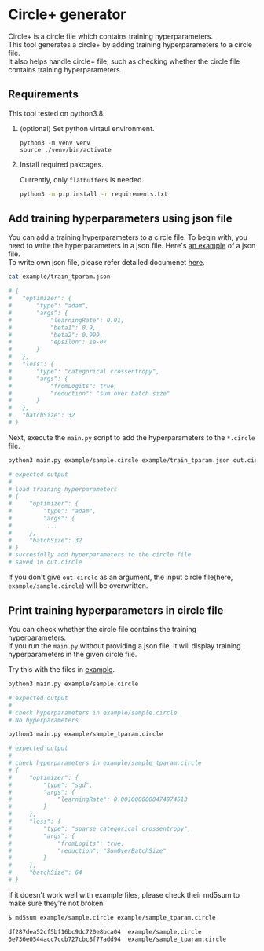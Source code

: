 # Circle+ generator

Circle+ is a circle file which contains training hyperparameters. <br/> 
This tool generates a circle+ by adding training hyperparameters to a circle file.<br/>
It also helps handle circle+ file, such as checking whether the circle file contains training hyperparameters. <br/> 

## Requirements

This tool tested on python3.8. 

1. (optional) Set python virtaul environment.

    ```
    python3 -m venv venv
    source ./venv/bin/activate
    ```

2. Install required pakcages. 

    Currently, only `flatbuffers` is needed.
    ```bash
    python3 -m pip install -r requirements.txt
    ```

## Add training hyperparameters using json file

You can add a training hyperparameters to a circle file.
To begin with, you need to write the hyperparameters in a json file. Here's [an example](./example/train_tparam.json) of a json file. <br/>
To write own json file, please refer detailed documenet [here](./how-to-write-tparam-json.md).


```bash 
cat example/train_tparam.json

# {
#   "optimizer": {
#       "type": "adam",
#       "args": {
#           "learningRate": 0.01,
#           "beta1": 0.9,
#           "beta2": 0.999,
#           "epsilon": 1e-07
#       }
#   },
#   "loss": {
#       "type": "categorical crossentropy",
#       "args": {
#           "fromLogits": true,
#           "reduction": "sum over batch size"
#       }
#   },
#   "batchSize": 32
# }
```

Next, execute the `main.py` script to add the hyperparameters to the `*.circle` file.

```bash
python3 main.py example/sample.circle example/train_tparam.json out.circle

# expected output
# 
# load training hyperparameters
# {
#     "optimizer": {
#         "type": "adam",
#         "args": {
#          ... 
#     },
#     "batchSize": 32
# }
# succesfully add hyperparameters to the circle file
# saved in out.circle
```

If you don't give `out.circle` as an argument, the input circle file(here, `example/sample.circle`) will be overwritten. 


## Print training hyperparameters in circle file

You can check whether the circle file contains the training hyperparameters.</br>
If you run the `main.py` without providing a json file, it will display training hyperparameters in the given circle file.

Try this with the files in [example](./example/).
```bash
python3 main.py example/sample.circle

# expected output
#
# check hyperparameters in example/sample.circle
# No hyperparameters
```
```bash
python3 main.py example/sample_tparam.circle

# expected output 
#
# check hyperparameters in example/sample_tparam.circle
# {
#     "optimizer": {
#         "type": "sgd",
#         "args": {
#             "learningRate": 0.0010000000474974513
#         }
#     },
#     "loss": {
#         "type": "sparse categorical crossentropy",
#         "args": {
#             "fromLogits": true,
#             "reduction": "SumOverBatchSize"
#         }
#     },
#     "batchSize": 64
# }
```

If it doesn't work well with example files, please check their md5sum to make sure they're not broken. 

```bash
$ md5sum example/sample.circle example/sample_tparam.circle

df287dea52cf5bf16bc9dc720e8bca04  example/sample.circle
6e736e0544acc7ccb727cbc8f77add94  example/sample_tparam.circle
```
